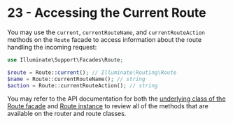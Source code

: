# 23 - Accessing the Current Route

You may use the `current`, `currentRouteName`, and `currentRouteAction` methods on the `Route` facade to access information about the route handling the incoming request:

```php
use Illuminate\Support\Facades\Route;

$route = Route::current(); // Illuminate\Routing\Route
$name = Route::currentRouteName(); // string
$action = Route::currentRouteAction(); // string
```

You may refer to the API documentation for both the [underlying class of the Route facade](https://laravel.com/api/10.x/Illuminate/Routing/Router.html) and [Route instance](https://laravel.com/api/10.x/Illuminate/Routing/Route.html) to review all of the methods that are available on the router and route classes.
